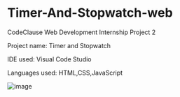 # Timer-And-Stopwatch-web

CodeClause Web Development Internship Project 2

Project name: Timer and Stopwatch

IDE used: Visual Code Studio 

Languages used: HTML,CSS,JavaScript 

![image](https://user-images.githubusercontent.com/127422834/235346572-6b673192-ca8d-4690-b507-509c015cf8e2.png)
